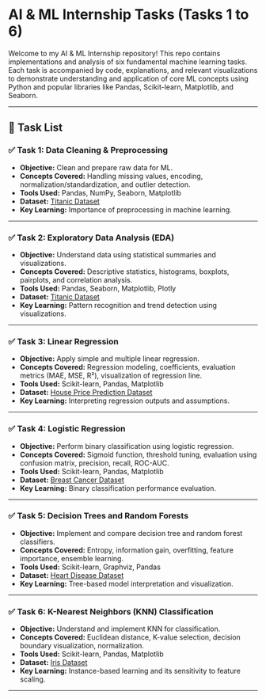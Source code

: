 # AI & ML Internship Tasks (Tasks 1 to 6)

Welcome to my AI & ML Internship repository! This repo contains implementations and analysis of six fundamental machine learning tasks. Each task is accompanied by code, explanations, and relevant visualizations to demonstrate understanding and application of core ML concepts using Python and popular libraries like Pandas, Scikit-learn, Matplotlib, and Seaborn.

---

## 📌 Task List

### ✅ Task 1: Data Cleaning & Preprocessing
- **Objective:** Clean and prepare raw data for ML.
- **Concepts Covered:** Handling missing values, encoding, normalization/standardization, and outlier detection.
- **Tools Used:** Pandas, NumPy, Seaborn, Matplotlib
- **Dataset:** [Titanic Dataset](https://www.kaggle.com/datasets/yasserh/titanic-dataset)
- **Key Learning:** Importance of preprocessing in machine learning.

---

### ✅ Task 2: Exploratory Data Analysis (EDA)
- **Objective:** Understand data using statistical summaries and visualizations.
- **Concepts Covered:** Descriptive statistics, histograms, boxplots, pairplots, and correlation analysis.
- **Tools Used:** Pandas, Seaborn, Matplotlib, Plotly
- **Dataset:** [Titanic Dataset](https://www.kaggle.com/datasets/yasserh/titanic-dataset)
- **Key Learning:** Pattern recognition and trend detection using visualizations.

---

### ✅ Task 3: Linear Regression
- **Objective:** Apply simple and multiple linear regression.
- **Concepts Covered:** Regression modeling, coefficients, evaluation metrics (MAE, MSE, R²), visualization of regression line.
- **Tools Used:** Scikit-learn, Pandas, Matplotlib
- **Dataset:** [House Price Prediction Dataset](https://www.kaggle.com/datasets/harishkumardatalab/housing-price-prediction)
- **Key Learning:** Interpreting regression outputs and assumptions.

---

### ✅ Task 4: Logistic Regression
- **Objective:** Perform binary classification using logistic regression.
- **Concepts Covered:** Sigmoid function, threshold tuning, evaluation using confusion matrix, precision, recall, ROC-AUC.
- **Tools Used:** Scikit-learn, Pandas, Matplotlib
- **Dataset:** [Breast Cancer Dataset](https://www.kaggle.com/datasets/uciml/breast-cancer-wisconsin-data)
- **Key Learning:** Binary classification performance evaluation.

---

### ✅ Task 5: Decision Trees and Random Forests
- **Objective:** Implement and compare decision tree and random forest classifiers.
- **Concepts Covered:** Entropy, information gain, overfitting, feature importance, ensemble learning.
- **Tools Used:** Scikit-learn, Graphviz, Pandas
- **Dataset:** [Heart Disease Dataset](https://www.kaggle.com/datasets/johnsmith88/heart-disease-dataset)
- **Key Learning:** Tree-based model interpretation and visualization.

---

### ✅ Task 6: K-Nearest Neighbors (KNN) Classification
- **Objective:** Understand and implement KNN for classification.
- **Concepts Covered:** Euclidean distance, K-value selection, decision boundary visualization, normalization.
- **Tools Used:** Scikit-learn, Pandas, Matplotlib
- **Dataset:** [Iris Dataset](https://www.kaggle.com/datasets/uciml/iris)
- **Key Learning:** Instance-based learning and its sensitivity to feature scaling.

---
